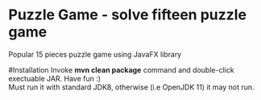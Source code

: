 # Puzzle Game - solve fifteen puzzle game
Popular 15 pieces puzzle game using JavaFX library

#Installation
Invoke <b>mvn clean package</b> command and double-click exectuable JAR. Have fun :)<br>
Must run it with standard JDK8, otherwise (i.e OpenJDK 11) it may not run.